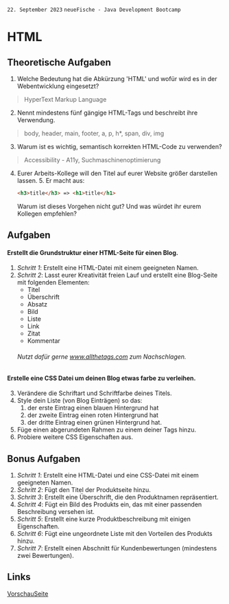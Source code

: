 `22. September 2023` `neueFische - Java Development Bootcamp`
# HTML
## Theoretische Aufgaben
1. Welche Bedeutung hat die Abkürzung 'HTML' und wofür wird es in der Webentwicklung eingesetzt?
> HyperText Markup Language
2. Nennt mindestens fünf gängige HTML-Tags und beschreibt ihre Verwendung.
> body, header, main, footer, a, p, h*, span, div, img
3. Warum ist es wichtig, semantisch korrekten HTML-Code zu verwenden?
> Accessibility - A11y, Suchmaschinenoptimierung
4. Eurer Arbeits-Kollege will den Titel auf eurer Website größer darstellen lassen.
   5. Er macht aus:
    ```html
   <h3>title</h3> => <h1>title</h1>
   ```
   Warum ist dieses Vorgehen nicht gut? Und was würdet ihr eurem Kollegen empfehlen?
## Aufgaben
#### Erstellt die Grundstruktur einer HTML-Seite für einen Blog.
1. _Schritt 1_: Erstellt eine HTML-Datei mit einem geeigneten Namen.
2. _Schritt 2_: Lasst eurer Kreativität freien Lauf und erstellt eine Blog-Seite mit folgenden Elementen:
    * Titel
    * Überschrift
    * Absatz
    * Bild
    * Liste
    * Link
    * Zitat
    * Kommentar
    ###### Nutzt dafür gerne www.allthetags.com zum Nachschlagen.
#### Erstelle eine CSS Datei um deinen Blog etwas farbe zu verleihen.
3. Verändere die Schriftart und Schriftfarbe deines Titels.
4.  Style dein Liste (von Blog Einträgen) so das:
    1. der erste Eintrag einen blauen Hintergrund hat
    2. der zweite Eintrag einen roten Hintergrund hat
    3. der dritte Eintrag einen grünen Hintergrund hat.
5. Füge einen abgerundeten Rahmen zu einem deiner Tags hinzu.
6. Probiere weitere CSS Eigenschaften aus.
## Bonus Aufgaben
1. _Schritt 1_: Erstellt eine HTML-Datei und eine CSS-Datei mit einem geeigneten Namen.
2. _Schritt 2_: Fügt den Titel der Produktseite hinzu.
3. _Schritt 3_: Erstellt eine Überschrift, die den Produktnamen repräsentiert.
4. _Schritt 4_: Fügt ein Bild des Produkts ein, das mit einer passenden Beschreibung versehen ist.
5. _Schritt 5_: Erstellt eine kurze Produktbeschreibung mit einigen Eigenschaften.
6. _Schritt 6_: Fügt eine ungeordnete Liste mit den Vorteilen des Produkts hinzu.
7. _Schritt 7_: Erstellt einen Abschnitt für Kundenbewertungen (mindestens zwei Bewertungen).

## Links
[VorschauSeite](https://weimingtay.github.io/20230922-Aufgabe_HTML/)



